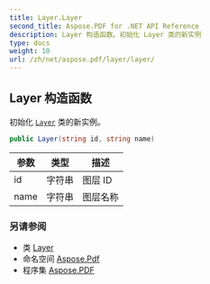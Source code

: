 ```yaml
---
title: Layer.Layer
second_title: Aspose.PDF for .NET API Reference
description: Layer 构造函数。初始化 Layer 类的新实例
type: docs
weight: 10
url: /zh/net/aspose.pdf/layer/layer/
---
```

## Layer 构造函数

初始化 [`Layer`](../) 类的新实例。

```csharp
public Layer(string id, string name)
```

| 参数 | 类型 | 描述 |
| --- | --- | --- |
| id | 字符串 | 图层 ID |
| name | 字符串 | 图层名称 |

### 另请参阅

* 类 [Layer](../)
* 命名空间 [Aspose.Pdf](../../../aspose.pdf/)
* 程序集 [Aspose.PDF](../../../)